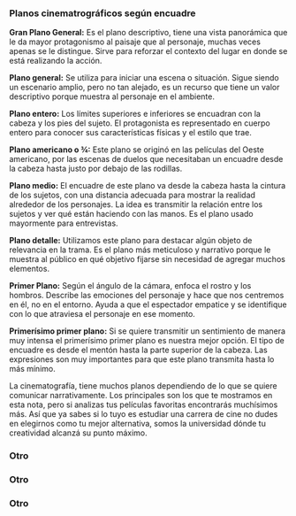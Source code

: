 ### Planos cinematrográficos según encuadre

**Gran Plano General:**
Es el plano descriptivo, tiene una vista panorámica que le da mayor protagonismo al paisaje que al personaje, muchas veces apenas se le distingue. Sirve para reforzar el contexto del lugar en donde se está realizando la acción.

**Plano general:**
Se utiliza para iniciar una escena o situación. Sigue siendo un escenario amplio, pero no tan alejado, es un recurso que tiene un valor descriptivo porque muestra al personaje en el ambiente.

**Plano entero:**
Los límites superiores e inferiores se encuadran con la cabeza y los pies del sujeto. El protagonista es representado en cuerpo entero para conocer sus características físicas y el estilo que trae.

**Plano americano o ¾:**
Este plano se originó en las películas del Oeste americano, por las escenas de duelos que necesitaban un encuadre desde la cabeza hasta justo por debajo de las rodillas.

**Plano medio:**
El encuadre de este plano va desde la cabeza hasta la cintura de los sujetos, con una distancia adecuada para mostrar la realidad alrededor de los personajes. La idea es transmitir la relación entre los sujetos y ver qué están haciendo con las manos. Es el plano usado mayormente para entrevistas.

**Plano detalle:**
Utilizamos este plano para destacar algún objeto de relevancia en la trama. Es el plano más meticuloso y narrativo porque le muestra al público en qué objetivo fijarse sin necesidad de agregar muchos elementos.

**Primer Plano:**
Según el ángulo de la cámara, enfoca el rostro y los hombros. Describe las emociones del personaje y hace que nos centremos en él, no en el entorno. Ayuda a que el espectador empatice y se identifique con lo que atraviesa el personaje en ese momento.

**Primerísimo primer plano:**
Si se quiere transmitir un sentimiento de manera muy intensa el primerísimo primer plano es nuestra mejor opción. El tipo de encuadre es desde el mentón hasta la parte superior de la cabeza. Las expresiones son muy importantes para que este plano transmita hasta lo más mínimo.

La cinematografía, tiene muchos planos dependiendo de lo que se quiere comunicar narrativamente. Los principales son los que te mostramos en esta nota, pero si analizas tus películas favoritas encontrarás muchísimos más. Así que ya sabes si lo tuyo es estudiar una carrera de cine no dudes en elegirnos como tu mejor alternativa, somos la universidad dónde tu creatividad alcanzá su punto máximo.
### Otro
### Otro
### Otro 
